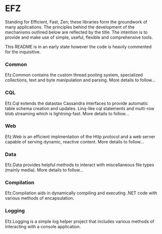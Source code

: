 # EFZ

Standing for Efficient, Fast, Zen; these libraries form the groundwork of many applications. The principles behind the development of the mechanisms outlined below are reflected by the title. The intention is to provide and make use of simple, useful, flexible and comprehensive tools.

This README is in an early state however the code is heavily commented for the inquisitive.

### Common
Efz.Common contains the custom thread pooling system, specialized collections, text and byte manipulation and parsing. More details to follow...

### CQL
Efz.Cql extends the datastax Cassandra interfaces to provide automatic table schema creation and updates. Linq-like cql statements and multi-row blob streaming which is lightning-fast. More details to follow...

### Web
Efz.Web is an efficient implmentation of the Http protocol and a web server capable of serving dynamic, reactive content. More details to follow...

### Data
Efz.Data provides helpful methods to interact with miscellaneous file types (mainly media). More details to follow...

### Compilation
Efz.Compilation aids in dynamically compiling and executing .NET code with various methods of encapsulation.

### Logging
Efz.Logging is a simple log helper project that includes various methods of interacting with a console application.

